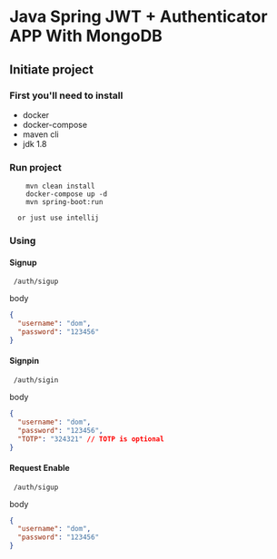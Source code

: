 # Java Spring JWT + Authenticator APP With MongoDB

## Initiate project

### First you'll need to install
<ul> 
<li>docker</li>
<li>docker-compose</li>
<li>maven cli</li>
<li>jdk 1.8</li>  
</ul>

### Run project 

```console
	mvn clean install
	docker-compose up -d
	mvn spring-boot:run
```
	  or just use intellij

### Using 

#### Signup
```
 /auth/sigup
```
body
```json
{
  "username": "dom",
  "password": "123456"
}
```
#### Signpin
```
 /auth/sigin
```
body
```json
{
  "username": "dom",
  "password": "123456",
  "TOTP": "324321" // TOTP is optional
}
```
#### Request Enable 
```
 /auth/sigup
```
body
```json
{
  "username": "dom",
  "password": "123456"
}
```



